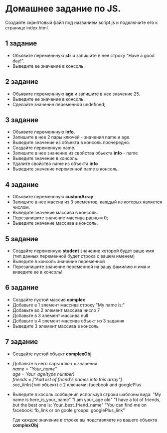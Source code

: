 # Домашнее задание по JS.

Создайте скриптовый файл под названием script.js и подключите его к странице index.html.

## 1 задание

- Обьявите переменнную **str** и запишите в нее строку "Have a good day!".
- Выведите ее значение в консоль.

## 2 задание

- Обьявите переменнную **age** и запишите в нее значение 25. 
- Выведите ее значение в консоль. 
- Сделайте значение переменной undefined;

## 3 задание

- Обьявите переменнную **info**. 
- Запишите в нее 2 пары ключей - значения name и age. 
- Выведите значение из объекта в консоль поочередно.
- Создайте переменную name.
- Запишите в нее значение из свойства обьекта **info** - name
- Выведите значение в консоль.
- Удалите свойство name из объекта **info**
- Выведите значение переменной name в консоль.

## 4 задание

- Обьявите переменнную **customArray**. 
- Запишите в нее массив из 3 элементов, каждый из которых является числом. 
- Выведите значение массива в консоль. 
- Перезапишите значение массива равным 0; 
- Выведите значение массива в консоль. 

## 5 задание

- Cоздайте переменную **student** значение которой будет ваше имя (тип данных переменной будет строка с вашем именем)
- Выведите в консоль значение переменной
- Перезапишите значение переменной на вашу фамилию и имя и виведите ее в консоль!

## 6 задание

- Cоздайте пустой массив **complex** 
- Добавьте в 1 элемент массива строку "My name is:"
- Добавьте во 2 элемент массива число 7
- Добавьте в 3 элемент массива null
- Добавьте в 4 элемент массива объект из 3 задания
- Выведите 3 элемент массива в консоль

## 7 задание

- Cоздайте пустой объект **complexObj** 
- Добавьте в него пары 
    ключ = значения <br/>
    _name_ = _"Your_name"_ <br/>
    _age_ = _Your_age(type number)_ <br/>
    _friends_ = _["Add list of friend's names into this array"]_ <br/>
    _soc_links_(тип объект) с 2 ключами: facebook and googlePlus <br/>
- Выведите в косоль сообщения используя строки шаблоны вида:
  "My name is here_is_your_name"
  "I am your_age old"
  "I have a lot of friends, but the best one is: Your_best_friend_name"
  "You can find me on facebook: fb_link or on goole groups: googlePlus_link"
  
  Где каждое значение в строке вы подставляете из вашего объекта **complexObj**

